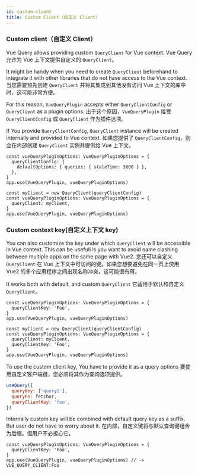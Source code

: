 ```yaml
---
id: custom-client
title: Custom Client（自定义 Client）
---
```


### Custom client（自定义 Client）

Vue Query allows providing custom `QueryClient` for Vue context.
Vue Query 允许为 Vue 上下文提供自定义的 `QueryClient`。

It might be handy when you need to create `QueryClient` beforehand to integrate it with other libraries that do not have access to the Vue context.
当您需要预先创建 `QueryClient` 并将其集成到其他没有访问 Vue 上下文的库中时，这可能非常方便。

For this reason, `VueQueryPlugin` accepts either `QueryClientConfig` or `QueryClient` as a plugin options.
出于这个原因，`VueQueryPlugin` 接受 `QueryClientConfig` 或 `QueryClient` 作为插件选项。

If You provide `QueryClientConfig`, `QueryClient` instance will be created internally and provided to Vue context.
如果您提供了 `QueryClientConfig`，则会在内部创建 `QueryClient` 实例并提供给 Vue 上下文。

```tsx
const vueQueryPluginOptions: VueQueryPluginOptions = {
  queryClientConfig: {
    defaultOptions: { queries: { staleTime: 3600 } },
  },
}
app.use(VueQueryPlugin, vueQueryPluginOptions)
```

```tsx
const myClient = new QueryClient(queryClientConfig)
const vueQueryPluginOptions: VueQueryPluginOptions = {
  queryClient: myClient,
}
app.use(VueQueryPlugin, vueQueryPluginOptions)
```

### Custom context key(自定义上下文 key)

You can also customize the key under which `QueryClient` will be accessible in Vue context. This can be usefull is you want to avoid name clashing between multiple apps on the same page with Vue2.
您还可以自定义 `QueryClient` 在 Vue 上下文中可访问的键。如果您想要避免在同一页上使用 Vue2 的多个应用程序之间出现名称冲突，这可能很有用。

It works both with default, and custom `QueryClient`
它适用于默认和自定义 `QueryClient`。


```tsx
const vueQueryPluginOptions: VueQueryPluginOptions = {
  queryClientKey: 'Foo',
}
app.use(VueQueryPlugin, vueQueryPluginOptions)
```

```tsx
const myClient = new QueryClient(queryClientConfig)
const vueQueryPluginOptions: VueQueryPluginOptions = {
  queryClient: myClient,
  queryClientKey: 'Foo',
}
app.use(VueQueryPlugin, vueQueryPluginOptions)
```

To use the custom client key, You have to provide it as a query options
要使用自定义客户端键，您必须将其作为查询选项提供。

```js
useQuery({
  queryKey: ['query1'],
  queryFn: fetcher,
  queryClientKey: 'foo',
})
```

Internally custom key will be combined with default query key as a suffix. But user do not have to worry about it.
在内部，自定义键将与默认查询键组合为后缀。但用户不必担心它。

```tsx
const vueQueryPluginOptions: VueQueryPluginOptions = {
  queryClientKey: 'Foo',
}
app.use(VueQueryPlugin, vueQueryPluginOptions) // -> VUE_QUERY_CLIENT:Foo
```
